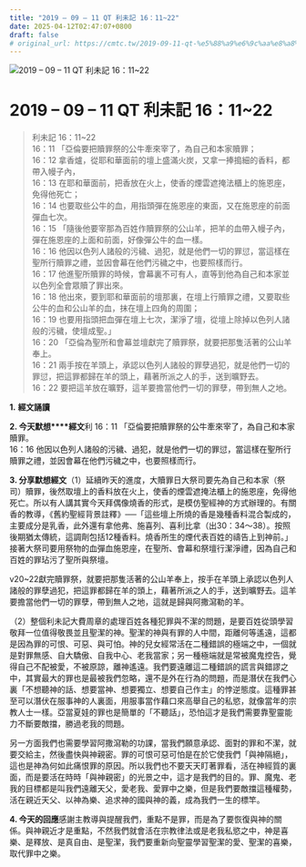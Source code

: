 ```yaml
---
title: "2019 – 09 – 11 QT 利未記 16：11~22"
date: 2025-04-12T02:47:07+0800
draft: false
# original_url: https://cmtc.tw/2019-09-11-qt-%e5%88%a9%e6%9c%aa%e8%a8%98-16%ef%bc%9a1122
---
```


![2019 – 09 – 11 QT 利未記 16：11\~22](/images/qt.jpg   "2019 – 09 – 11 QT 利未記 16：11\~22")

# 2019 – 09 – 11 QT 利未記 16：11\~22

> 利未記 16：11\~22  
> 16：11 「亞倫要把贖罪祭的公牛牽來宰了，為自己和本家贖罪；  
> 16：12 拿香爐，從耶和華面前的壇上盛滿火炭，又拿一捧搗細的香料，都帶入幔子內，  
> 16：13 在耶和華面前，把香放在火上，使香的煙雲遮掩法櫃上的施恩座，免得他死亡；  
> 16：14 也要取些公牛的血，用指頭彈在施恩座的東面，又在施恩座的前面彈血七次。  
> 16：15 「隨後他要宰那為百姓作贖罪祭的公山羊，把羊的血帶入幔子內，彈在施恩座的上面和前面，好像彈公牛的血一樣。  
> 16：16 他因以色列人諸般的污穢、過犯，就是他們一切的罪愆，當這樣在聖所行贖罪之禮，並因會幕在他們污穢之中，也要照樣而行。  
> 16：17 他進聖所贖罪的時候，會幕裏不可有人，直等到他為自己和本家並以色列全會眾贖了罪出來。  
> 16：18 他出來，要到耶和華面前的壇那裏，在壇上行贖罪之禮，又要取些公牛的血和公山羊的血，抹在壇上四角的周圍；  
> 16：19 也要用指頭把血彈在壇上七次，潔淨了壇，從壇上除掉以色列人諸般的污穢，使壇成聖。」  
> 16：20 「亞倫為聖所和會幕並壇獻完了贖罪祭，就要把那隻活著的公山羊奉上。  
> 16：21 兩手按在羊頭上，承認以色列人諸般的罪孽過犯，就是他們一切的罪愆，把這罪都歸在羊的頭上，藉著所派之人的手，送到曠野去。  
> 16：22 要把這羊放在曠野，這羊要擔當他們一切的罪孽，帶到無人之地。

**1.** **經文誦讀**

**2. 今天默想****經文**利 16：11 「亞倫要把贖罪祭的公牛牽來宰了，為自己和本家贖罪。  
16：16 他因以色列人諸般的污穢、過犯，就是他們一切的罪愆，當這樣在聖所行贖罪之禮，並因會幕在他們污穢之中，也要照樣而行。

**3. 分享默想經文**（1）延續昨天的進度，大贖罪日大祭司要先為自己和本家（祭司）贖罪，後然取壇上的香料放在火上，使香的煙雲遮掩法櫃上的施恩座，免得他死亡。所以有人講其實今天拜偶像燒香的形式，是模仿聖經神的方式辦理的。有關香的教導，《舊約聖經背景註釋》──「這些壇上所燒的香是幾種香料混合製成的，主要成分是乳香，此外還有拿他弗、施喜列、喜利比拿（出30：34～38）。按照後期猶太傳統，這調劑包括12種香料。燒香所生的煙代表百姓的禱告上到神前。」接著大祭司要用祭物的血彈血施恩座，在聖所、會幕和祭壇行潔淨禮，因為自己和百姓的罪玷污了聖所與祭壇。

v20\~22獻完贖罪祭，就要把那隻活著的公山羊奉上，按手在羊頭上承認以色列人諸般的罪孽過犯，把這罪都歸在羊的頭上，藉著所派之人的手，送到曠野去。這羊要擔當他們一切的罪孽，帶到無人之地，這就是歸與阿撒瀉勒的羊。

（2）整個利未記大費周章的處理百姓各種犯罪與不潔的問題，是要百姓從頭學習敬拜一位值得敬畏並且聖潔的神。聖潔的神與有罪的人中間，距離何等遙遠，這都是因為罪的可恨、可惡、與可怕。神的兒女經常活在二種錯誤的極端之中，一個就是對罪無感、自大驕傲、自我中心、老我當家；另一種極端就是常被魔鬼控告，覺得自己不配被愛，不被原諒，離神遙遠。我們要遠離這二種錯誤的謊言與錯謬之中，其實最大的罪也是最被我們忽略，還不是外在行為的問題，而是潛伏在我們心裏「不想聽神的話、想要當神、想要獨立、想要自己作主」的悖逆態度。這種罪甚至可以潛伏在服事神的人裏面，用服事當作藉口來高舉自己的私慾，就像當年的宗教人士一樣。亞當夏娃的罪也是簡單的「不聽話」，恐怕這才是我們需要靠聖靈能力不斷要敵擋，勝過老我的問題。

另一方面我們也需要學習阿撒瀉勒的功課，當我們願意承認、面對的罪和不潔，就要交給主，然後盡快與神親密。罪的可恨可惡可怕是在於它使我們「與神隔絕」，這也是神為何如此痛恨罪的原因。所以我們也不要天天盯著罪看，活在神經質的裏面，而是要活在時時「與神親密」的光景之中，這才是我們的目的。罪、魔鬼、老我的目標都是叫我們遠離天父，愛老我、愛罪中之樂，但是我們要敵擋這種權勢，活在親近天父、以神為樂、追求神的國與神的義，成為我們一生的標竿。

**4. 今天的回應**感謝主教導與提醒我們，重點不是罪，而是為了要恢復與神的關係。與神親近才是重點，不然我們就會活在宗教律法或是老我私慾之中，神是喜樂、是釋放、是真自由、是聖潔，我們要重新向聖靈學習聖潔的愛、聖潔的喜樂，取代罪中之樂。